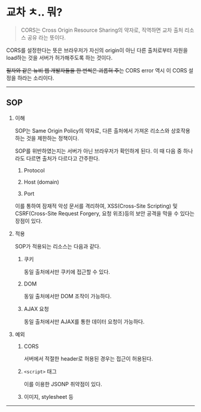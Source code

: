# 교차 ㅊ.. 뭐?

> CORS는 Cross Origin Resource Sharing의 약자로, 직역하면 교차 출처 리소스 공유 라는 뜻이다.

CORS를 설정한다는 뜻은 브라우저가 자신의 origin이 아닌 다른 출처로부터 자원을 load하는 것을 서버가 허가해주도록 하는 것이다.

~~필자와 같은 뉴비 웹 개발자들을 한 번씩은 괴롭혀 주는~~ CORS error 역시 이 CORS 설정을 하라는 소리이다.

---

## SOP

1. 이해

   SOP는 Same Origin Policy의 약자로, 다른 출처에서 가져온 리소스와 상호작용하는 것을 제한하는 정책이다.

   SOP를 위반하였는지는 서버가 아닌 브라우저가 확인하게 된다. 이 때 다음 중 하나라도 다르면 출처가 다르다고 간주한다.

   1. Protocol

   2. Host (domain)

   3. Port

   이를 통하여 잠재적 악성 문서를 격리하여, XSS(Cross-Site Scripting) 및 CSRF(Cross-Site Request Forgery, 요청 위조)등의 보안 공격을 막을 수 있다는 장점이 있다.

2. 적용

   SOP가 적용되는 리소스는 다음과 같다.

   1. 쿠키

      동일 출처에서만 쿠키에 접근할 수 있다.

   2. DOM

      동일 출처에서만 DOM 조작이 가능하다.

   3. AJAX 요청

      동일 출처에서만 AJAX를 통한 데이터 요청이 가능하다.

3. 예외

   1. CORS

      서버에서 적절한 header로 허용된 경우는 접근이 허용된다.

   2. `<script>` 태그

      이를 이용한 JSONP 취약점이 있다.

   3. 이미지, stylesheet 등

---
